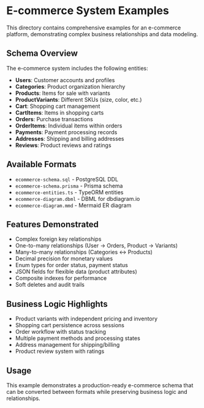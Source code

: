 # E-commerce System Examples

This directory contains comprehensive examples for an e-commerce platform, demonstrating complex business relationships and data modeling.

## Schema Overview

The e-commerce system includes the following entities:
- **Users**: Customer accounts and profiles
- **Categories**: Product organization hierarchy
- **Products**: Items for sale with variants
- **ProductVariants**: Different SKUs (size, color, etc.)
- **Cart**: Shopping cart management
- **CartItems**: Items in shopping carts
- **Orders**: Purchase transactions
- **OrderItems**: Individual items within orders
- **Payments**: Payment processing records
- **Addresses**: Shipping and billing addresses
- **Reviews**: Product reviews and ratings

## Available Formats

- `ecommerce-schema.sql` - PostgreSQL DDL
- `ecommerce-schema.prisma` - Prisma schema
- `ecommerce-entities.ts` - TypeORM entities
- `ecommerce-diagram.dbml` - DBML for dbdiagram.io
- `ecommerce-diagram.mmd` - Mermaid ER diagram

## Features Demonstrated

- Complex foreign key relationships
- One-to-many relationships (User → Orders, Product → Variants)
- Many-to-many relationships (Categories ↔ Products)
- Decimal precision for monetary values
- Enum types for order status, payment status
- JSON fields for flexible data (product attributes)
- Composite indexes for performance
- Soft deletes and audit trails

## Business Logic Highlights

- Product variants with independent pricing and inventory
- Shopping cart persistence across sessions
- Order workflow with status tracking
- Multiple payment methods and processing states
- Address management for shipping/billing
- Product review system with ratings

## Usage

This example demonstrates a production-ready e-commerce schema that can be converted between formats while preserving business logic and relationships.